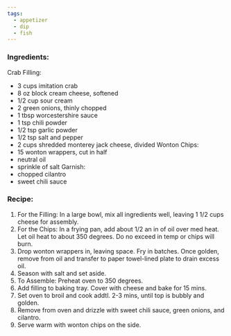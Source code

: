 ```yaml
---
tags:
  - appetizer
  - dip
  - fish
---
```

### Ingredients:
Crab Filling: 
- 3 cups imitation crab
- 8 oz block cream cheese, softened
- 1/2 cup sour cream
- 2 green onions, thinly chopped
- 1 tbsp worcestershire sauce
- 1 tsp chili powder
- 1/2 tsp garlic powder
- 1/2 tsp salt and pepper
- 2 cups shredded monterey jack cheese, divided
Wonton Chips:
- 15 wonton wrappers, cut in half
- neutral oil
- sprinkle of salt
Garnish:
- chopped cilantro
- sweet chili sauce

### Recipe:
1. For the Filling: In a large bowl, mix all ingredients well, leaving 1 1/2 cups cheese for assembly.
2. For the Chips: In a frying pan, add about 1/2 an in of oil over med heat. Let oil heat to about 350 degrees. Do no exceed in temp or chips will burn. 
3. Drop wonton wrappers in, leaving space. Fry in batches. Once golden, remove from oil and transfer to paper towel-lined plate to drain excess oil. 
4. Season with salt and set aside. 
5. To Assemble: Preheat oven to 350 degrees. 
6. Add filling to baking tray. Cover with cheese and bake for 15 mins. 
7. Set oven to broil and cook addtl. 2-3 mins, until top is bubbly and golden. 
8. Remove from oven and drizzle with sweet chili sauce, green onions, and cilantro.
9. Serve warm with wonton chips on the side. 